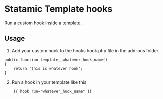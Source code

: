 Statamic Template hooks
=======================
Run a custom hook inside a template.

	
Usage
-----
1. Add your custom hook to the hooks.hook.php file in the add-ons folder
	
```
public function template__whatever_hook_name()
{
    return 'this is whatever hook';
}
```

2. Run a hook in your template like this

```
    {{ hook run="whatever_hook_name" }}
```
